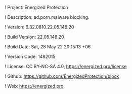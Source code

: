 ! Project: Energized Protection

! Description: ad.porn.malware blocking.

! Version: 6.32.0810.22.05.148.20

! Build Version: 22.05.148.20

! Build Date: Sat, 28 May 22 20:15:13 +06

! Version Code: 1482015

! License: CC BY-NC-SA 4.0, https://energized.pro/license

! Github: https://github.com/EnergizedProtection/block

! Web: https://energized.pro
